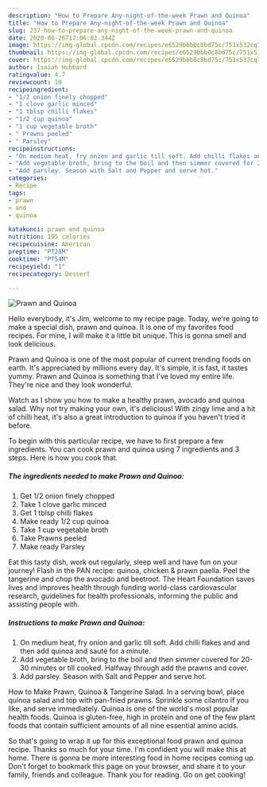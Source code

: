 ```yaml
---
description: "How to Prepare Any-night-of-the-week Prawn and Quinoa"
title: "How to Prepare Any-night-of-the-week Prawn and Quinoa"
slug: 237-how-to-prepare-any-night-of-the-week-prawn-and-quinoa
date: 2020-06-26T12:06:02.344Z
image: https://img-global.cpcdn.com/recipes/e6529bbb0c8bd75c/751x532cq70/prawn-and-quinoa-recipe-main-photo.jpg
thumbnail: https://img-global.cpcdn.com/recipes/e6529bbb0c8bd75c/751x532cq70/prawn-and-quinoa-recipe-main-photo.jpg
cover: https://img-global.cpcdn.com/recipes/e6529bbb0c8bd75c/751x532cq70/prawn-and-quinoa-recipe-main-photo.jpg
author: Isaiah Hubbard
ratingvalue: 4.7
reviewcount: 10
recipeingredient:
- "1/2 onion finely chopped"
- "1 clove garlic minced"
- "1 tblsp chilli flakes"
- "1/2 cup quinoa"
- "1 cup vegetable broth"
- " Prawns peeled"
- " Parsley"
recipeinstructions:
- "On medium heat, fry onion and garlic till soft. Add chilli flakes and and then add quinoa and sauté for a minute."
- "Add vegetable broth, bring to the boil and then simmer covered for 20-30 minutes or till cooked. Halfway through add the prawns and cover."
- "Add parsley. Season with Salt and Pepper and serve hot."
categories:
- Recipe
tags:
- prawn
- and
- quinoa

katakunci: prawn and quinoa 
nutrition: 195 calories
recipecuisine: American
preptime: "PT28M"
cooktime: "PT54M"
recipeyield: "1"
recipecategory: Dessert

---
```



![Prawn and Quinoa](https://img-global.cpcdn.com/recipes/e6529bbb0c8bd75c/751x532cq70/prawn-and-quinoa-recipe-main-photo.jpg)

Hello everybody, it's Jim, welcome to my recipe page. Today, we're going to make a special dish, prawn and quinoa. It is one of my favorites food recipes. For mine, I will make it a little bit unique. This is gonna smell and look delicious.

Prawn and Quinoa is one of the most popular of current trending foods on earth. It's appreciated by millions every day. It's simple, it is fast, it tastes yummy. Prawn and Quinoa is something that I've loved my entire life. They're nice and they look wonderful.

Watch as I show you how to make a healthy prawn, avocado and quinoa salad. Why not try making your own, it&#39;s delicious! With zingy lime and a hit of chilli heat, it&#39;s also a great introduction to quinoa if you haven&#39;t tried it before.


To begin with this particular recipe, we have to first prepare a few ingredients. You can cook prawn and quinoa using 7 ingredients and 3 steps. Here is how you cook that.

<!--inarticleads1-->

##### The ingredients needed to make Prawn and Quinoa:

1. Get 1/2 onion finely chopped
1. Take 1 clove garlic minced
1. Get 1 tblsp chilli flakes
1. Make ready 1/2 cup quinoa
1. Take 1 cup vegetable broth
1. Take  Prawns peeled
1. Make ready  Parsley


Eat this tasty dish, work out regularly, sleep well and have fun on your journey! Flash in the PAN recipe: quinoa, chicken &amp; prawn paella. Peel the tangerine and chop the avocado and beetroot. The Heart Foundation saves lives and improves health through funding world-class cardiovascular research, guidelines for health professionals, informing the public and assisting people with. 

<!--inarticleads2-->

##### Instructions to make Prawn and Quinoa:

1. On medium heat, fry onion and garlic till soft. Add chilli flakes and and then add quinoa and sauté for a minute.
1. Add vegetable broth, bring to the boil and then simmer covered for 20-30 minutes or till cooked. Halfway through add the prawns and cover.
1. Add parsley. Season with Salt and Pepper and serve hot.


How to Make Prawn, Quinoa &amp; Tangerine Salad. In a serving bowl, place quinoa salad and top with pan-fried prawns. Sprinkle some cilantro if you like, and serve immediately. Quinoa is one of the world&#39;s most popular health foods. Quinoa is gluten-free, high in protein and one of the few plant foods that contain sufficient amounts of all nine essential amino acids. 

So that's going to wrap it up for this exceptional food prawn and quinoa recipe. Thanks so much for your time. I'm confident you will make this at home. There is gonna be more interesting food in home recipes coming up. Don't forget to bookmark this page on your browser, and share it to your family, friends and colleague. Thank you for reading. Go on get cooking!
